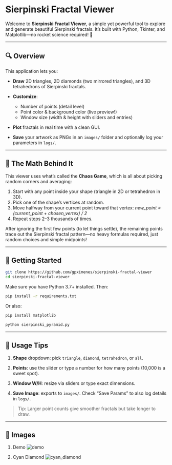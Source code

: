 # Sierpinski Fractal Viewer

Welcome to **Sierpinski Fractal Viewer**, a simple yet powerful tool to explore and generate beautiful Sierpinski fractals. It’s built with Python, Tkinter, and Matplotlib—no rocket science required! 🚀

---

## 🔍 Overview

This application lets you:

* **Draw** 2D triangles, 2D diamonds (two mirrored triangles), and 3D tetrahedrons of Sierpinski fractals.
* **Customize**:

  * Number of points (detail level)
  * Point color & background color (live preview!)
  * Window size (width & height with sliders and entries)
* **Plot** fractals in real time with a clean GUI.
* **Save** your artwork as PNGs in an `images/` folder and optionally log your parameters in `logs/`.

---

## 🔢 The Math Behind It

This viewer uses what’s called the **Chaos Game**, which is all about picking random corners and averaging:

1. Start with any point inside your shape (triangle in 2D or tetrahedron in 3D).
2. Pick one of the shape’s vertices at random.
3. Move halfway from your current point toward that vertex:
   *new\_point = (current\_point + chosen\_vertex) / 2*
4. Repeat steps 2–3 thousands of times.

After ignoring the first few points (to let things settle), the remaining points trace out the Sierpinski fractal pattern—no heavy formulas required, just random choices and simple midpoints!

---

## 🚀 Getting Started

```bash
git clone https://github.com/gpximenes/sierpinski-fractal-viewer
cd sierpinski-fractal-viewer
```

Make sure you have Python 3.7+ installed. Then:

```bash
pip install -r requirements.txt
```

Or also:

```bash
pip install matplotlib
```

```bash
python sierpinski_pyramid.py
```

---

## 🎨 Usage Tips

1. **Shape** dropdown: pick `triangle`, `diamond`, `tetrahedron`, or `all`.

2. **Points**: use the slider or type a number for how many points (10,000 is a sweet spot).

3. **Window W/H**: resize via sliders or type exact dimensions.

4. **Save Image**: exports to `images/`. Check “Save Params” to also log details in `logs/`.

> Tip: Larger point counts give smoother fractals but take longer to draw.

---

## 🎨 Images

1. Demo
![demo](https://github.com/user-attachments/assets/b6534a0b-3d9a-4a2d-a296-51992f5434a2)

1. Cyan Diamond
![cyan_diamond](https://github.com/user-attachments/assets/61c24016-043e-4b99-a36f-edf41ae37d77)


